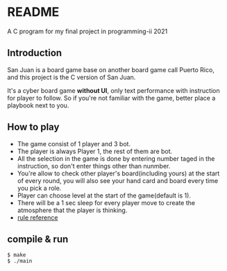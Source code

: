 # README

A C program for my final project in programming-ii 2021

## Introduction

San Juan is a board game base on another board game call Puerto Rico, and this project is the C version of San Juan.

It's a cyber board game **without UI**, only text performance with instruction for player to follow. So if you're not familiar with the game, better place a playbook next to you.

## How to play

* The game consist of 1 player and 3 bot.
* The player is always Player 1, the rest of them are bot.
* All the selection in the game is done by entering number taged in the instruction, so don't enter things other than nunmber.
* You're allow to check other player's board(including yours) at the start of every round, you will also see your hand card and board every time you pick a role.
* Player can choose level at the start of the game(default is 1).
* There will be a 1 sec sleep for every player move to create the atmosphere that the player is thinking.
* [rule reference](https://www.fgbradleys.com/rules/rules4/San%20Juan%20-%20rules.pdf)

## compile & run

```shell
$ make
$ ./main
```



